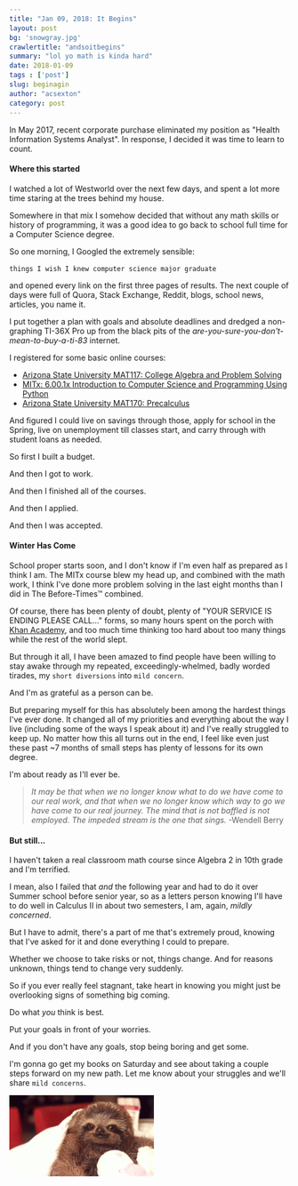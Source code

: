 ```yaml
---
title: "Jan 09, 2018: It Begins"
layout: post
bg: 'snowgray.jpg'
crawlertitle: "andsoitbegins"
summary: "lol yo math is kinda hard"
date: 2018-01-09
tags : ['post']
slug: beginagin
author: "acsexton"
category: post 
---
```


In May 2017, recent corporate purchase eliminated my position as "Health Information Systems Analyst". In response, I decided it was time to learn to count.

#### Where this started ####

I watched a lot of Westworld over the next few days, and spent a lot more time staring at the trees behind my house.

Somewhere in that mix I somehow decided that without any math skills or history of programming, it was a good idea to go back to school full time for a Computer Science degree.

So one morning, I Googled the extremely sensible:

```
things I wish I knew computer science major graduate
```

and opened every link on the first three pages of results. The next couple of days were full of Quora, Stack Exchange, Reddit, blogs, school news, articles, you name it.

I put together a plan with goals and absolute deadlines and dredged a non-graphing TI-36X Pro up from the black pits of the *are-you-sure-you-don't-mean-to-buy-a-ti-83* internet.

I registered for some basic online courses:
* [Arizona State University MAT117: College Algebra and Problem Solving](https://www.edx.org/course/college-algebra-problem-solving-asux-mat117x)
* [MITx: 6.00.1x Introduction to Computer Science and Programming Using Python](https://www.edx.org/course/introduction-computer-science-mitx-6-00-1x-10)
* [Arizona State University MAT170: Precalculus](https://www.edx.org/course/precalculus-asux-mat170x)

And figured I could live on savings through those, apply for school in the Spring, live on unemployment till classes start, and carry through with student loans as needed.

So first I built a budget.

And then I got to work.

And then I finished all of the courses.

And then I applied.

And then I was accepted.

#### Winter Has Come ####

School proper starts soon, and I don't know if I'm even half as prepared as I think I am. The MITx course blew my head up, and combined with the math work, I think I've done more problem solving in the last eight months than I did in The Before-Times&trade; combined. 

Of course, there has been plenty of doubt, plenty of "YOUR SERVICE IS ENDING PLEASE CALL..." forms, so many hours spent on the porch with [Khan Academy](http://khanacademy.org/), and too much time thinking too hard about too many things while the rest of the world slept. 

But through it all, I have been amazed to find people have been willing to stay awake through my repeated, exceedingly-whelmed, badly worded tirades, my `short diversions` into `mild concern`. 

And I'm as grateful as a person can be.

But preparing myself for this has absolutely been among the hardest things I've ever done. It changed all of my priorities and everything about the way I live (including some of the ways I speak about it) and I've really struggled to keep up. No matter how this all turns out in the end, I feel like even just these past ~7 months of small steps has plenty of lessons for its own degree. 

I'm about ready as I'll ever be.

> *It may be that when we no longer know what to do we have come to our real work, and that when we no longer know which way to go we have come to our real journey. The mind that is not baffled is not employed. The impeded stream is the one that sings.* -Wendell Berry

#### But still... ####

I haven't taken a real classroom math course since Algebra 2 in 10th grade and I'm terrified.

I mean, also I failed that *and* the following year and had to do it over Summer school before senior year, so as a letters person knowing I'll have to do well in Calculus II in about two semesters, I am, again, *mildly concerned*. 

But I have to admit, there's a part of me that's extremely proud, knowing that I've asked for it and done everything I could to prepare.

Whether we choose to take risks or not, things change. And for reasons unknown, things tend to change very suddenly.

So if you ever really feel stagnant, take heart in knowing you might just be overlooking signs of something big coming.

Do what *you* think is best.

Put your goals in front of your worries.

And if you don't have any goals, stop being boring and get some.

I'm gonna go get my books on Saturday and see about taking a couple steps forward on my new path. Let me know about your struggles and we'll share `mild concerns`.

![Herehaveaslothgif](/assets/images/posts/letsgo/slothgif.gif)